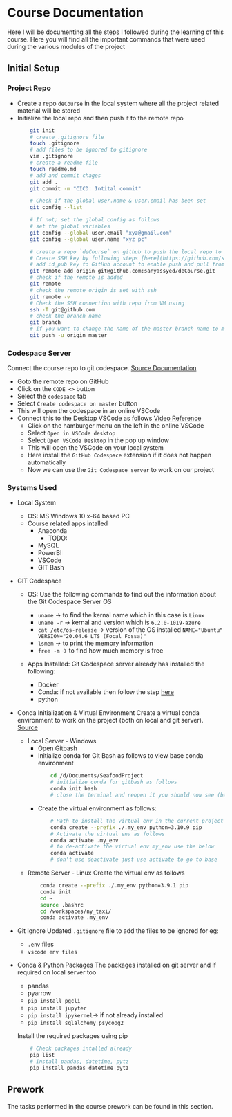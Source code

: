 # Course Documentation
Here I will be documenting all the steps I followed during the learning of this course. Here you will find all the important commands that were used during the various modules of the project

## Initial Setup
### Project Repo
* Create a repo `deCourse` in the local system where all the project related material will be stored
* Initialize the local repo and then push it to the remote repo
    ```bash
        git init
        # create .gitignore file
        touch .gitignore
        # add files to be ignored to gitignore
        vim .gitignore
        # create a readme file
        touch readme.md
        # add and commit chages
        git add .
        git commit -m "CICD: Intital commit"

        # Check if the global user.name & user.email has been set
        git config --list 

        # If not; set the global config as follows
        # set the global variables
        git config --global user.email "xyz@gmail.com"
        git config --global user.name "xyz pc"

        # create a repo `deCourse` on github to push the local repo to it
        # Create SSH key by following steps [here](https://github.com/sanyassyed/sf_eviction/blob/master/docs/README_Dev.md#conda)
        # add id_pub key to GitHub account to enable push and pull from the local system to remote repo
        git remote add origin git@github.com:sanyassyed/deCourse.git
        # check if the remote is added
        git remote
        # check the remote origin is set with ssh
        git remote -v
        # Check the SSH connection with repo from VM using
        ssh -T git@github.com
        # check the branch name
        git branch
        # if you want to change the name of the master branch name to main then use the command `git branch -M main` but we will keep the name as master
        git push -u origin master
    ```

### Codespace Server
Connect the course repo to git codespace. 
[Source Documentation](https://docs.github.com/en/codespaces/developing-in-a-codespace/creating-a-codespace-for-a-repository#creating-a-codespace-for-a-repository)

* Goto the remote repo on GitHub
* Click on the `CODE <>` button
* Select the `codespace` tab
* Select `Create codespace on master` button
* This will open the codespace in an online VSCode
* Connect this to the Desktop VSCode as follows [Video Reference](https://www.youtube.com/watch?v=XOSUt8Ih3zA&list=PL3MmuxUbc_hJed7dXYoJw8DoCuVHhGEQb&index=15)
    * Click on the hamburger menu on the left in the online VSCode
    * Select `Open in VSCode desktop`
    * Select `Open VSCode Desktop` in the pop up window
    * This will open the VSCode on your local system
    * Here install the `GitHub Codespace` extension if it does not happen automatically
    * Now we can use the `Git Codespace server` to work on our project

### Systems Used
* Local System 
    * OS: MS Windows 10 x-64 based PC
    * Course related apps intalled
        * Anaconda
            * TODO:
        * MySQL
        * PowerBI
        * VSCode
        * GIT Bash
* GIT Codespace
    * OS: Use the following commands to find out the information about the Git Codespace Server OS
        * `uname` -> to find the kernal name which in this case is `Linux`
        * `uname -r` -> kernal and version which is `6.2.0-1019-azure`
        * `cat /etc/os-release` -> version of the OS installed `NAME="Ubuntu" VERSION="20.04.6 LTS (Focal Fossa)"`
        * `lsmem` -> to print the memory information 
        * `free -m` -> to find how much memory is free

    * Apps Installed: Git Codespace server already has installed the following:
        * Docker
        * Conda: if not available then follow the step [here](https://github.com/sanyassyed/sf_eviction/blob/master/docs/README_Dev.md#conda)
        * python
        
* Conda Initialization & Virtual Environment
    Create a virtual conda environment to work on the project (both on local and git server). [Source](https://github.com/sanyassyed/SeafoodProject/blob/main/documentation.md#local-system) 
    * Local Server - Windows
        * Open Gitbash
        * Initialize conda for Git Bash as follows to view base conda environment   
            ```bash
                cd /d/Documents/SeafoodProject
                # initialize conda for gitbash as follows
                conda init bash
                # close the terminal and reopen it you should now see (base)
            ```
        * Create the virtual environment as follows:
            ```bash
                # Path to install the virtual env in the current project directory with python 3.10 and pip
                conda create --prefix ./.my_env python=3.10.9 pip 
                # Activate the virtual env as follows
                conda activate .my_env 
                # to de-activate the virtual env my_env use the below 
                conda activate 
                # don't use deactivate just use activate to go to base
            ```
    * Remote Server - Linux
        Create the virtual env as follows
        ```bash
            conda create --prefix ./.my_env python=3.9.1 pip 
            conda init
            cd ~
            source .bashrc
            cd /workspaces/ny_taxi/
            conda activate .my_env
        ```
* Git Ignore
    Updated `.gitignore` file to add the files to be ignored for eg:
    * `.env` files
    * `vscode env files`

* Conda & Python Packages 
    The packages installed on git server and if required on local server too

    * pandas
    * pyarrow
    * `pip install pgcli`
    * `pip install jupyter`
    * `pip install ipykernel`-> if not already installed
    * `pip install sqlalchemy psycopg2`
    
    Install the required packages using pip
    ```bash
        # Check packages intalled already
        pip list
        # Install pandas, datetime, pytz
        pip install pandas datetime pytz
    ```

## Prework
The tasks performed in the course prework can be found in this section.

